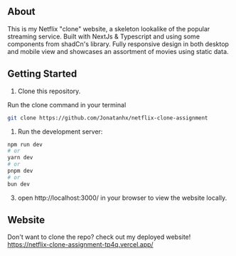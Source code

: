 ## About
This is my Netflix "clone" website, a skeleton lookalike of the popular streaming service. Built with NextJs & Typescript and using some components from shadCn's library. Fully responsive design in both desktop and mobile view and showcases an assortment of movies using static data. 
## Getting Started

1. Clone this repository.
   
Run the clone command in your terminal
```bash
git clone https://github.com/Jonatanhx/netflix-clone-assignment
```
1. Run the development server:

```bash
npm run dev
# or
yarn dev
# or
pnpm dev
# or
bun dev
```

3. open http://localhost:3000/ in your browser to view the website locally.

## Website
Don't want to clone the repo? check out my deployed website!
https://netflix-clone-assignment-tp4q.vercel.app/


